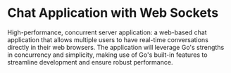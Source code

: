 # Chat Application with Web Sockets

High-performance, concurrent server application: a web-based chat application that allows multiple users to have real-time conversations directly in their web browsers. The application will leverage Go's strengths in concurrency and simplicity, making use of Go's built-in features to streamline development and ensure robust performance.
